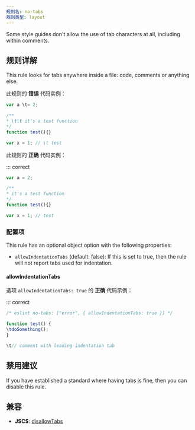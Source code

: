 ```yaml
---
规则名: no-tabs
规则类型: layout
---
```



Some style guides don't allow the use of tab characters at all, including within comments.

## 规则详解

This rule looks for tabs anywhere inside a file: code, comments or anything else.

此规则的 **错误** 代码实例：



```js
var a \t= 2;

/**
* \t\t it's a test function
*/
function test(){}

var x = 1; // \t test
```

此规则的 **正确** 代码实例：

::: correct

```js
var a = 2;

/**
* it's a test function
*/
function test(){}

var x = 1; // test
```

### 配置项

This rule has an optional object option with the following properties:

* `allowIndentationTabs` (default: false): If this is set to true, then the rule will not report tabs used for indentation.

#### allowIndentationTabs

选项 `allowIndentationTabs: true` 的 **正确** 代码示例：

::: correct

```js
/* eslint no-tabs: ["error", { allowIndentationTabs: true }] */

function test() {
\tdoSomething();
}

\t// comment with leading indentation tab
```

## 禁用建议

If you have established a standard where having tabs is fine, then you can disable this rule.

## 兼容

* **JSCS**: [disallowTabs](https://jscs-dev.github.io/rule/disallowTabs)
